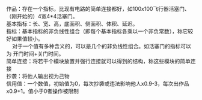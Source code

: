 作品：存在一个指标，比现有电路的简单连接都好，如100x100飞行器活塞门、（刚开始的）4宽4\*4活塞门。<br>
基本指标：长、宽、高，底面积、侧面积、体积、延迟。<br>
指标：基本指标的非负线性组合（即每个基本指标各乘以一个非负常数），称它较好如果值较小。<br>
    对于一个值有多种含义的，可以是几个的非负线性组合。如活塞门的指标可以为 开门时间+关门时间。<br>
简单连接：将若干个模块放置并强行连接就可以得到的结构，称这些模块的简单连接<br>
抄袭：将他人输出视为己物<br>
信用值：一个数值，初始值为0，每次抄袭或违法影响他人x0.9-3，每次出作品x0.9+1。值小于0者操作被限制

